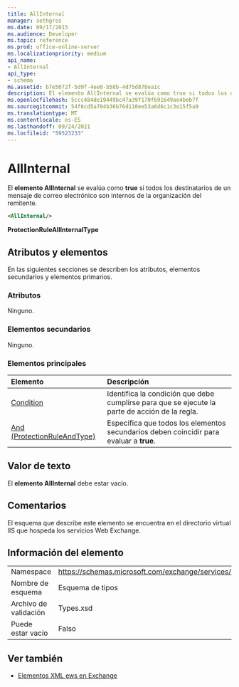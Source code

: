 ```yaml
---
title: AllInternal
manager: sethgros
ms.date: 09/17/2015
ms.audience: Developer
ms.topic: reference
ms.prod: office-online-server
ms.localizationpriority: medium
api_name:
- AllInternal
api_type:
- schema
ms.assetid: b7e5072f-5d9f-4ee0-b58b-4d75d878ea1c
description: El elemento AllInternal se evalúa como true si todos los destinatarios de un mensaje de correo electrónico son internos de la organización del remitente.
ms.openlocfilehash: 5ccc484de19449bc47a39f170f691649ae4beb7f
ms.sourcegitcommit: 54f6cd5a704b36b76d110ee53a6d6c1c3e15f5a9
ms.translationtype: MT
ms.contentlocale: es-ES
ms.lasthandoff: 09/24/2021
ms.locfileid: "59523233"
---
```

# <a name="allinternal"></a>AllInternal

El **elemento AllInternal** se evalúa como **true** si todos los destinatarios de un mensaje de correo electrónico son internos de la organización del remitente. 
  
```xml
<AllInternal/>
```

 **ProtectionRuleAllInternalType**
## <a name="attributes-and-elements"></a>Atributos y elementos

En las siguientes secciones se describen los atributos, elementos secundarios y elementos primarios.
  
### <a name="attributes"></a>Atributos

Ninguno.
  
### <a name="child-elements"></a>Elementos secundarios

Ninguno.
  
### <a name="parent-elements"></a>Elementos principales

|**Elemento**|**Descripción**|
|:-----|:-----|
|[Condition](condition.md) <br/> |Identifica la condición que debe cumplirse para que se ejecute la parte de acción de la regla.  <br/> |
|[And (ProtectionRuleAndType)](and-protectionruleandtype.md) <br/> |Especifica que todos los elementos secundarios deben coincidir para evaluar a **true**.  <br/> |
   
## <a name="text-value"></a>Valor de texto

El **elemento AllInternal** debe estar vacío. 
  
## <a name="remarks"></a>Comentarios

El esquema que describe este elemento se encuentra en el directorio virtual IIS que hospeda los servicios Web Exchange.
  
## <a name="element-information"></a>Información del elemento

|||
|:-----|:-----|
|Namespace  <br/> |https://schemas.microsoft.com/exchange/services/2006/types  <br/> |
|Nombre de esquema  <br/> |Esquema de tipos  <br/> |
|Archivo de validación  <br/> |Types.xsd  <br/> |
|Puede estar vacío  <br/> |Falso  <br/> |
   
## <a name="see-also"></a>Ver también

- [Elementos XML ews en Exchange](ews-xml-elements-in-exchange.md)

